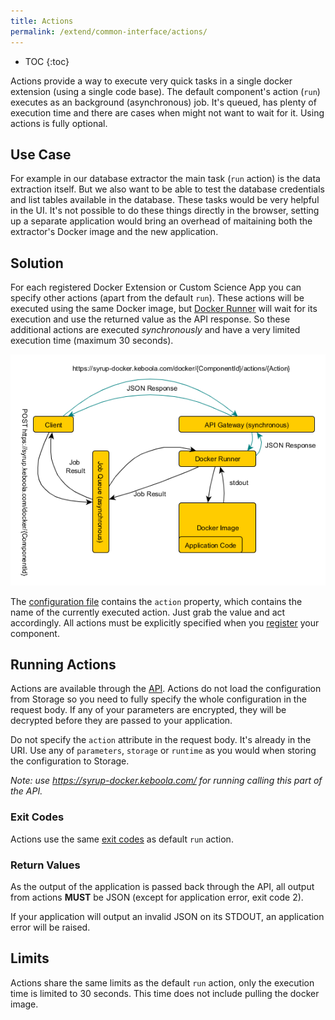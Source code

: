 ```yaml
---
title: Actions
permalink: /extend/common-interface/actions/
---
```


* TOC
{:toc}

Actions provide a way to execute very quick tasks in a single docker extension (using a single code base).
The default component's action (`run`) executes as an background (asynchronous) job. It's queued, has plenty of
execution time and there are cases when might not want to wait for it. Using actions is fully optional.

## Use Case
For example in our database extractor the main task (`run` action) is the data extraction itself. But we also want to be
able to test the database credentials and list tables available in the database.
These tasks would be very helpful in the UI. It's not possible to do these things directly in the browser, setting up a
separate application would bring an overhead of maitaining both the extractor's Docker image and the new application.

## Solution
For each registered Docker Extension or Custom Science App you can specify other actions (apart from the default `run`). These
actions will be executed using the same Docker image, but [Docker Runner](/overview/docker-bundle/) will wait for its execution and use
the returned value as the API response. So these additional actions are executed *synchronously* and have a very
limited execution time (maximum 30 seconds).

![Docker Actions overview](/extend/common-interface/docker-actions.png)

The [configuration file](/extend/common-interface/config-file/#configuration-file-structure)
contains the `action` property, which contains the name of the currently executed action. Just grab the value and act accordingly.
All actions must be explicitly specified when you [register](/extend/registration/) your component.

## Running Actions
Actions are available through the [API](http://docs.kebooladocker.apiary.io/#reference/actions/run-custom-docker-extension-action). Actions
do not load the configuration from Storage so you need to fully specify the whole configuration in the request body. If any of your parameters
are encrypted, they will be decrypted before they are passed to your application.

Do not specify the `action` attribute in the request body. It's already in the URI. Use any of `parameters`,
`storage` or `runtime` as you would when storing the configuration to Storage.

*Note: use https://syrup-docker.keboola.com/ for running calling this part of the API.*

### Exit Codes

Actions use the same [exit codes](https://developers.keboola.com/extend/common-interface/environment/#return-values) as default `run` action.

### Return Values

As the output of the application is passed back through the API, all output from actions **MUST** be JSON (except for application error, exit code 2).

If your application will output an invalid JSON on its STDOUT, an application error will be raised.

## Limits

Actions share the same limits as the default `run` action, only the execution time is limited to 30 seconds.
This time does not include pulling the docker image.
